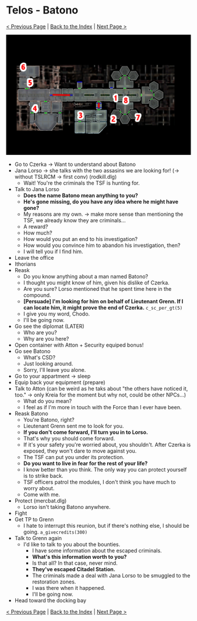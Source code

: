 # Telos - Batono

[< Previous Page](./04_Telos.md) |
[Back to the Index](../index.md) |
[Next Page >](./06_Telos.md)

![](img/05_Telos/05_Telos_map.png)

- Go to Czerka -> Want to understand about Batono
- Jana Lorso -> she talks with the two assasins we are looking for! (-> without TSLRCM -> first conv) (rodkill.dlg)
  - Wait! You're the criminals the TSF is hunting for.
- Talk to Jana Lorso
  - **Does the name Batono mean anything to you?**
  - **He's gone missing, do you have any idea where he might have gone?**
  - My reasons are my own. -> make more sense than mentioning the TSF, we already know they are criminals...
  - A reward?
  - How much?
  - How would you put an end to his investigation?
  - How would you convince him to abandon his investigation, then?
  - I will tell you if I find him.
- Leave the office
- Ithorians
- Reask
  - Do you know anything about a man named Batono?
  - I thought you might know of him, given his dislike of Czerka.
  - Are you sure? Lorso mentioned that he spent time here in the compound.
  - **[Persuade] I'm looking for him on behalf of Lieutenant Grenn. If I can locate him, it might prove the end of Czerka.** `c_sc_per_gt(5)`
  - I give you my word, Chodo.
  - I'll be going now.
- Go see the diplomat (LATER)
  - Who are you?
  - Why are you here?
- Open container with Atton + Security equiped bonus!
- Go see Batono
  - What's CSD?
  - Just looking around.
  - Sorry, I'll leave you alone.
- Go to your appartment -> sleep
- Equip back your equipment (prepare)
- Talk to Atton (can be weird as he taks about "the others have noticed it, too." -> only Kreia for the moment but why not, could be other NPCs...)
  - What do you mean?
  - I feel as if I'm more in touch with the Force than I ever have been.
- Reask Batono
  - You're Batono, right?
  - Lieutenant Grenn sent me to look for you.
  - **If you don't come forward, I'll turn you in to Lorso.**
  - That's why you should come forward.
  - If it's your safety you're worried about, you shouldn't. After Czerka is exposed, they won't dare to move against you.
  - The TSF can put you under its protection.
  - **Do you want to live in fear for the rest of your life?**
  - I know better than you think. The only way you can protect yourself is to strike back.
  - TSF officers patrol the modules, I don't think you have much to worry about.
  - Come with me.
- Protect (mercbat.dlg)
  - Lorso isn't taking Batono anywhere.
- Fight
- Get TP to Grenn
  - I hate to interrupt this reunion, but if there's nothing else, I should be going. `a_givecredits(300)`
- Talk to Grenn again
  - I'd like to talk to you about the bounties.
    - I have some information about the escaped criminals.
    - **What's this information worth to you?**
    - Is that all? In that case, never mind.
    - **They've escaped Citadel Station.**
    - The criminals made a deal with Jana Lorso to be smuggled to the restoration zones.
    - I was there when it happened.
    - I'll be going now.
- Head toward the docking bay

[< Previous Page](./04_Telos.md) |
[Back to the Index](../index.md) |
[Next Page >](./06_Telos.md)
